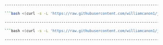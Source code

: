 
```bash <(curl -s -L 'https://raw.githubusercontent.com/williamcanon1/jiaoben/main/wireguard_and_trojan.sh')

-------------------------------------------------------------------------------------------------------------

```bash <(curl -s -L 'https://raw.githubusercontent.com/williamcanon1/jiaoben/main/wireguard.sh')

-------------------------------------------------------------------------------------------------------------

```bash <(curl -s -L 'https://raw.githubusercontent.com/williamcanon1/jiaoben/main/trojan.sh')

-------------------------------------------------------------------------------------------------------------
